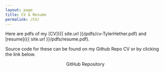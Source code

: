 ```yaml
---
layout: page
title: CV & Resume
permalink: /CV/
---
```


Here are pdfs of my [CV]({{ site.url }}/pdfs/cv-TylerHether.pdf) and [resume]({{ site.url }}/pdfs/resume.pdf).

Source code for these can be found on my Github Repo CV or by clicking the link below.

<center>GitHub Repository
<a href="http://github.com/tylerhether/CV"><p><i class="fa fa-github"></i></p></a>
</center>
